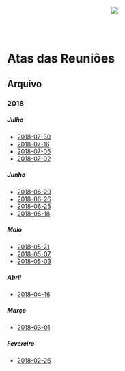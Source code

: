 <p align="center"><img src="https://cdn.rawgit.com/cades-ifrn/brand/master/ImagensLogo/LogoCADES.png"></p>

<br/>
<br/>

# Atas das Reuniões

## Arquivo

### 2018

##### Julho

- [2018-07-30](2018-07-30.md)
- [2018-07-16](2018-07-16.md)
- [2018-07-05](2018-07-05.md)
- [2018-07-02](2018-07-02.md)

##### Junho

- [2018-06-29](2018-06-29.md)
- [2018-06-26](2018-06-26.md)
- [2018-06-25](2018-06-25.md)
- [2018-06-18](2018-06-18.md)

##### Maio

- [2018-05-21](2018-05-21.md)
- [2018-05-07](2018-05-07.md)
- [2018-05-03](2018-05-03.md)

##### Abril

- [2018-04-16](2018-04-16.md)

##### Março

- [2018-03-01](2018-03-01.md)

##### Fevereiro

- [2018-02-26](2018-02-26.md)
